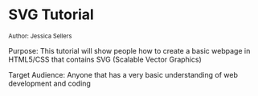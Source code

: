 # SVG Tutorial
<sup>Author: Jessica Sellers</sup>

Purpose: This tutorial will show people how to create a basic webpage in HTML5/CSS that contains SVG (Scalable Vector Graphics)

Target Audience: Anyone that has a very basic understanding of web development and coding
